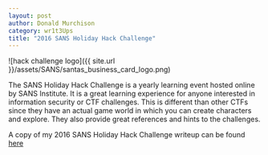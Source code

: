 ```yaml
---
layout: post
author: Donald Murchison
category: wr1t3Ups
title: "2016 SANS Holiday Hack Challenge"
---
```


![hack challenge logo]({{ site.url }}/assets/SANS/santas_business_card_logo.png)

The SANS Holiday Hack Challenge is a yearly learning event hosted online by SANS Institute. It is a great learning experience for anyone interested in information security or CTF challenges. This is different than other CTFs since they have an actual game world in which you can create characters and explore. They also provide great references and hints to the challenges.

A copy of my 2016 SANS Holiday Hack Challenge writeup can be found [here]({{site.url}}/assets/Murchison_Donald_Holiday_Hack_Report.pdf)
